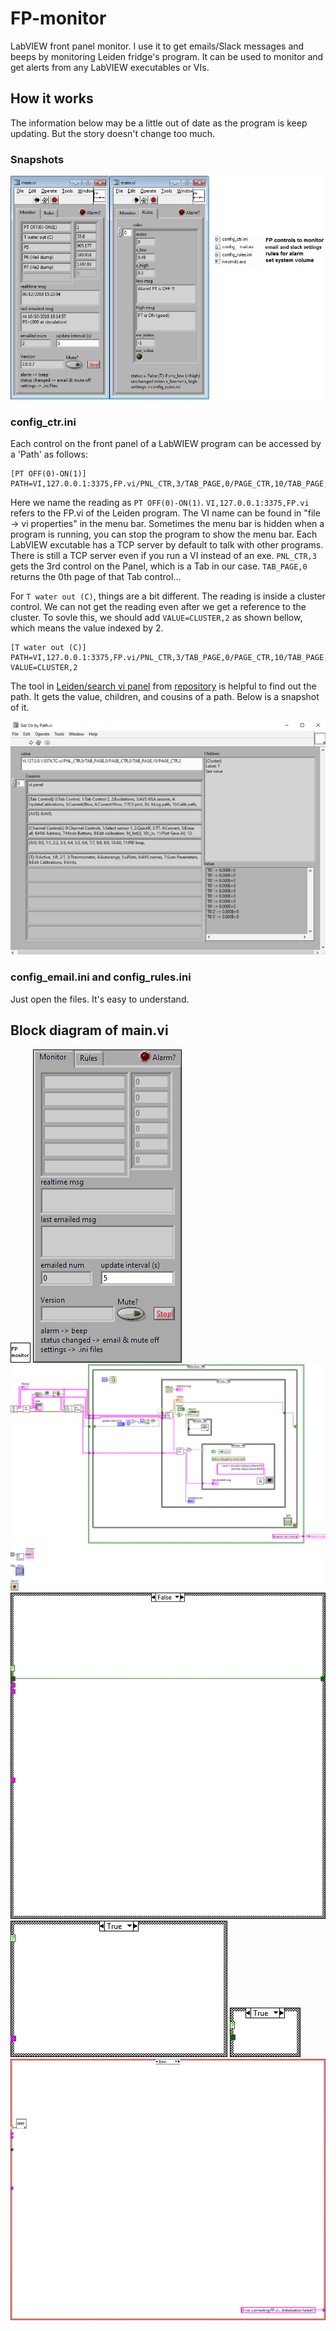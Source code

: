 # FP-monitor
LabVIEW front panel monitor. I use it to get emails/Slack messages and beeps by monitoring Leiden fridge's program. It can be used to monitor and get alerts from any LabVIEW executables or VIs.

## How it works
The information below may be a little out of date as the program is keep updating. But the story doesn't change too much.

### Snapshots
![alt tag](documentation/images/snapshot1.png)

### config_ctr.ini
Each control on the front panel of a LabWIEW program can be accessed by a 'Path' as follows:
```
[PT OFF(0)-ON(1)]
PATH=VI,127.0.0.1:3375,FP.vi/PNL_CTR,3/TAB_PAGE,0/PAGE_CTR,10/TAB_PAGE,1/PAGE_CTR,0
```
Here we name the reading as `PT OFF(0)-ON(1)`. `VI,127.0.0.1:3375,FP.vi` refers to the FP.vi of the Leiden program. The VI name can be found in "file -> vi properties" in the menu bar. Sometimes the menu bar is hidden when a program is running, you can stop the program to show the menu bar. Each LabVIEW excutable has a TCP server by default to talk with other programs. There is still a TCP server even if you run a VI instead of an exe. `PNL_CTR,3` gets the 3rd control on the Panel, which is a Tab in our case. `TAB_PAGE,0` returns the 0th page of that Tab control...

For `T water out (C)`, things are a bit different. The reading is inside a cluster control. We can not get the reading even after we get a reference to the cluster. To sovle this, we should add `VALUE=CLUSTER,2` as shown bellow, which means the value indexed by 2. 
```
[T water out (C)]
PATH=VI,127.0.0.1:3375,FP.vi/PNL_CTR,3/TAB_PAGE,0/PAGE_CTR,10/TAB_PAGE,1/PAGE_CTR,4
VALUE=CLUSTER,2
```

The tool in [Leiden/search vi panel](https://github.com/cover-me/repository/tree/master/Leiden/search%20vi%20panel) from [repository](https://github.com/cover-me/repository) is helpful to find out the path. It gets the value, children, and cousins of a path. Below is a snapshot of it.

![](documentation/images/searchpanel.png)

### config_email.ini and config_rules.ini
Just open the files. It's easy to understand.

## Block diagram of main.vi
![](documentation/images/mainc.png)
![](documentation/images/mainp.png)
![](documentation/images/maind.png)
![](documentation/images/maind1.png)
![](documentation/images/maind2.png)
![](documentation/images/maind3.png)
![](documentation/images/maind4.png)
